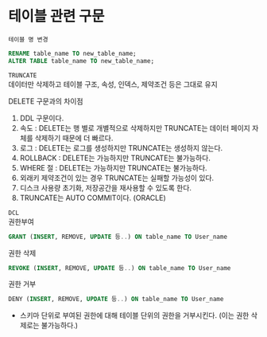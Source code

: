# 테이블 관련 구문


`테이블 명 변경`
```sql
RENAME table_name TO new_table_name;
ALTER TABLE table_name TO new_table_name;
```

`TRUNCATE`  
데이터만 삭제하고 테이블 구조, 속성, 인덱스, 제약조건 등은 그대로 유지  

DELETE 구문과의 차이점  
1. DDL 구문이다.
2. 속도 : DELETE는 행 별로 개별적으로 삭제하지만 TRUNCATE는 데이터 페이지 자체를 삭제하기 때문에 더 빠르다.
3. 로그 : DELETE는 로그를 생성하지만 TRUNCATE는 생성하지 않는다.
4. ROLLBACK : DELETE는 가능하지만 TRUNCATE는 불가능하다.
5. WHERE 절 : DELETE는 가능하지만 TRUNCATE는 불가능하다.
6. 외래키 제약조건이 있는 경우 TRUNCATE는 실패할 가능성이 있다.
7. 디스크 사용량 초기화, 저장공간을 재사용할 수 있도록 한다.
8. TRUNCATE는 AUTO COMMIT이다. (ORACLE)


`DCL`  
권한부여  
```sql
GRANT (INSERT, REMOVE, UPDATE 등..) ON table_name TO User_name
```

권한 삭제  
```sql
REVOKE (INSERT, REMOVE, UPDATE 등..) ON table_name TO User_name
```

권한 거부
```sql
DENY (INSERT, REMOVE, UPDATE 등..) ON table_name TO User_name
```
- 스키마 단위로 부여된 권한에 대해 테이블 단위의 권한을 거부시킨다.  (이는 권한 삭제로는 불가능하다.)  


